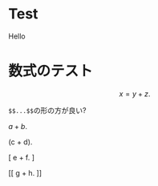 # Test
Hello

# 数式のテスト
$$
x = y + z.
$$

`$$...$$`の形の方が良い?

$a + b$.

\(c + d\).

\[
e + f.
\]

[[
g + h.
]]
